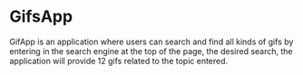 # GifsApp
GifApp is an application where users can search and find all kinds of gifs by entering in the search engine at the top of the page, the desired search, the application will provide 12 gifs related to the topic entered.
